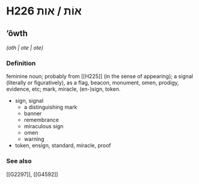 # H226 אוֹת / אות

## ʼôwth

_(oth | ote | ote)_

### Definition

feminine noun; probably from [[H225]] (in the sense of appearing); a signal (literally or figuratively), as a flag, beacon, monument, omen, prodigy, evidence, etc; mark, miracle, (en-)sign, token.

- sign, signal
    - a distinguishing mark
    - banner
    - remembrance
    - miraculous sign
    - omen
    - warning
- token, ensign, standard, miracle, proof
### See also

[[G2297]], [[G4592]]

